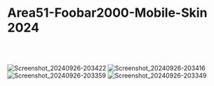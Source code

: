 # Area51-Foobar2000-Mobile-Skin 2024
<br>
<br>



![Screenshot_20240926-203422](https://github.com/user-attachments/assets/4a6a9937-6c3c-42a5-9257-3b1f5eeac4be)
![Screenshot_20240926-203416](https://github.com/user-attachments/assets/c315e294-a215-4059-85df-0534b6308f5b)
![Screenshot_20240926-203359](https://github.com/user-attachments/assets/823bf422-9103-4e82-aa0d-cd45941fa626)
![Screenshot_20240926-203349](https://github.com/user-attachments/assets/cf9895c3-9135-4fab-98f4-d8d3a05e5b34)

